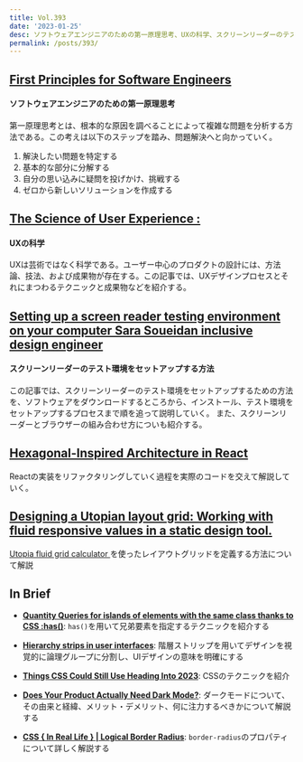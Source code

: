 ```yaml
---
title: Vol.393
date: '2023-01-25'
desc: ソフトウェアエンジニアのための第一原理思考、UXの科学、スクリーンリーダーのテスト環境をセットアップする方法、ほか計10リンク
permalink: /posts/393/
---
```



## [First Principles for Software Engineers](https://addyosmani.com/blog/first-principles-thinking-software-engineers/)
#### ソフトウェアエンジニアのための第一原理思考

第一原理思考とは、根本的な原因を調べることによって複雑な問題を分析する方法である。この考えは以下のステップを踏み、問題解決へと向かっていく。

1. 解決したい問題を特定する
1. 基本的な部分に分解する
1. 自分の思い込みに疑問を投げかけ、挑戦する
1. ゼロから新しいソリューションを作成する


## [The Science of User Experience :](https://www.uxmatters.com/mt/archives/2022/12/the-science-of-user-experience.php)
#### UXの科学

UXは芸術ではなく科学である。ユーザー中心のプロダクトの設計には、方法論、技法、および成果物が存在する。この記事では、UXデザインプロセスとそれにまつわるテクニックと成果物などを紹介する。


## [Setting up a screen reader testing environment on your computer  Sara Soueidan inclusive design engineer](https://www.sarasoueidan.com/blog/testing-environment-setup/)
#### スクリーンリーダーのテスト環境をセットアップする方法

この記事では、スクリーンリーダーのテスト環境をセットアップするための方法を、ソフトウェアをダウンロードするところから、インストール、テスト環境をセットアップするプロセスまで順を追って説明していく。 また、スクリーンリーダーとブラウザーの組み合わせ方についも紹介する。


## [Hexagonal-Inspired Architecture in React](https://alexkondov.com/hexagonal-inspired-architecture-in-react/)

Reactの実装をリファクタリングしていく過程を実際のコードを交えて解説していく。


## [Designing a Utopian layout grid: Working with fluid responsive values in a static design tool.](https://utopia.fyi/blog/designing-a-utopian-layout-grid/?ref=web-design-weekly.com)

[ Utopia fluid grid calculator ](https://utopia.fyi/grid/calculator/)を使ったレイアウトグリッドを定義する方法について解説

## In Brief

- **[Quantity Queries for islands of elements with the same class thanks to CSS :has()](https://www.bram.us/2022/12/13/quantity-queries-for-islands-of-elements-with-the-same-class-thanks-to-css-has/)**: `has()`を用いて兄弟要素を指定するテクニックを紹介する

- **[Hierarchy strips in user interfaces](https://uxdesign.cc/hierarchy-strips-in-user-interfaces-f88b9cbf64b)**: 階層ストリップを用いてデザインを視覚的に論理グループに分割し、UIデザインの意味を明確にする

- **[Things CSS Could Still Use Heading Into 2023](https://chriscoyier.net/2022/12/21/things-css-could-still-use-heading-into-2023/)**: CSSのテクニックを紹介

- **[Does Your Product Actually Need Dark Mode?](https://www.commandbar.com/blog/dark-mode-considerations)**: ダークモードについて、その由来と経緯、メリット・デメリット、何に注力するべきかについて解説する

- **[CSS { In Real Life } | Logical Border Radius](https://css-irl.info/logical-border-radius/)**: `border-radius`のプロパティについて詳しく解説する
